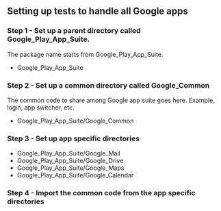 
## Setting up tests to handle all Google apps

### Step 1 - Set up a parent directory called Google_Play_App_Suite.  
The package name starts from Google_Play_App_Suite. 
- Google_Play_App_Suite

### Step 2 - Set up a common directory called Google_Common
The common code to share among Google app suite goes here.  Example, login, app switcher, etc.  
- Google_Play_App_Suite/Google_Common
### Step 3 - Set up app specific directories
- Google_Play_App_Suite/Google_Mail
- Google_Play_App_Suite/Google_Drive
- Google_Play_App_Suite/Google_Maps
- Google_Play_App_Suite/Google_Calendar

### Step 4 - Import the common code from the app specific directories





